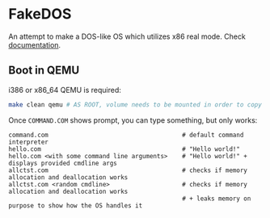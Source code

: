 # FakeDOS
An attempt to make a DOS-like OS which utilizes x86 real mode. Check [documentation](doc/main.md).

## Boot in QEMU
i386 or x86_64 QEMU is required:
```bash
make clean qemu # AS ROOT, volume needs to be mounted in order to copy all files to it
```
Once `COMMAND.COM` shows prompt, you can type something, but only works:
```
command.com                                     # default command interpreter
hello.com                                       # "Hello world!"
hello.com <with some command line arguments>    # "Hello world!" + displays provided cmdline args
allctst.com                                     # checks if memory allocation and deallocation works
allctst.com <random cmdline>                    # checks if memory allocation and deallocation works
                                                # + leaks memory on purpose to show how the OS handles it
```